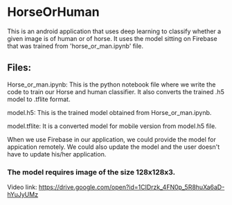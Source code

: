 # HorseOrHuman
This is an android application that uses deep learning to classify whether a given image is of human or of horse. It uses the model sitting on Firebase that was trained from 'horse_or_man.ipynb' file.

## Files:
Horse_or_man.ipynb: This is the python notebook file where we write the code to train our Horse and human classifier. It also converts the trained .h5 model to .tflite format.

model.h5: This is the trained model obtained from Horse_or_man.ipynb.

model.tflite: It is a converted model for mobile version from model.h5 file.


When we use Firebase in our application, we could provide the model for appication remotely. We could also update the model and the user doesn't have to update his/her application.

### The model requires image of the size 128x128x3.

Video link: https://drive.google.com/open?id=1CIDrzk_4FN0p_5R8huXa6aD-hYuJyUMz
